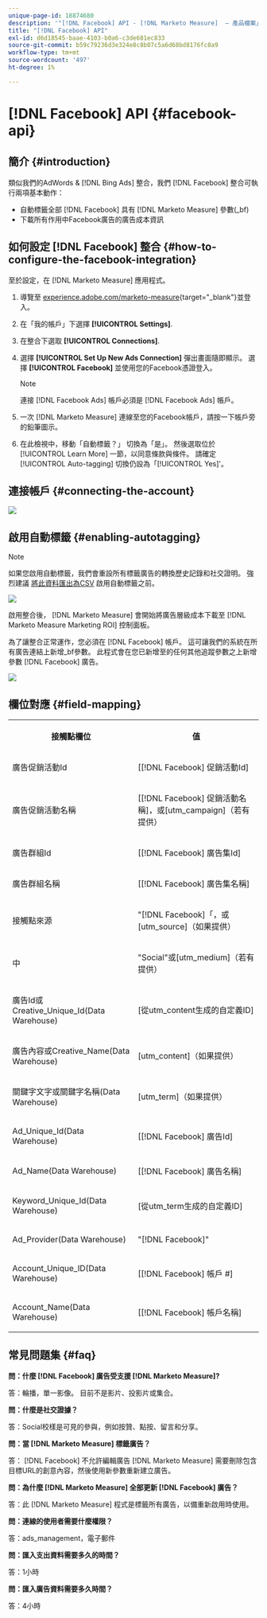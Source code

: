 ```yaml
---
unique-page-id: 18874680
description: '"[!DNL Facebook] API - [!DNL Marketo Measure]  — 產品檔案」'
title: "[!DNL Facebook] API"
exl-id: d6d18545-baae-4103-b0a6-c3de681ec833
source-git-commit: b59c79236d3e324e8c8b07c5a6d68bd8176fc8a9
workflow-type: tm+mt
source-wordcount: '497'
ht-degree: 1%

---
```


# [!DNL Facebook] API {#facebook-api}

## 簡介 {#introduction}

類似我們的AdWords &amp; [!DNL Bing Ads] 整合，我們 [!DNL Facebook] 整合可執行兩項基本動作：

* 自動標籤全部 [!DNL Facebook] 具有 [!DNL Marketo Measure] 參數(_bf)
* 下載所有作用中Facebook廣告的廣告成本資訊

## 如何設定 [!DNL Facebook] 整合 {#how-to-configure-the-facebook-integration}

至於設定，在 [!DNL Marketo Measure] 應用程式。

1. 導覽至 [experience.adobe.com/marketo-measure](https://experience.adobe.com/marketo-measure){target=&quot;_blank&quot;}並登入。
1. 在「我的帳戶」下選擇 **[!UICONTROL Settings]**.
1. 在整合下選取 **[!UICONTROL Connections]**.
1. 選擇 **[!UICONTROL Set Up New Ads Connection]** 彈出畫面隨即顯示。 選擇 **[!UICONTROL Facebook]** 並使用您的Facebook憑證登入。

   >[!NOTE]
   >
   >連接 [!DNL Facebook Ads] 帳戶必須是 [!DNL Facebook Ads] 帳戶。

1. 一次 [!DNL Marketo Measure] 連線至您的Facebook帳戶，請按一下帳戶旁的鉛筆圖示。
1. 在此檢視中，移動「自動標籤？」 切換為「是」。 然後選取位於 [!UICONTROL Learn More] 一節，以同意條款與條件。 請確定 [!UICONTROL Auto-tagging] 切換仍設為「[!UICONTROL Yes]&#39;。

## 連接帳戶 {#connecting-the-account}

![](assets/1.gif)

## 啟用自動標籤 {#enabling-autotagging}

>[!NOTE]
>
>如果您啟用自動標籤，我們會重設所有標籤廣告的轉換歷史記錄和社交證明。 強烈建議 [將此資料匯出為CSV](https://www.facebook.com/business/help/205067636197240) 啟用自動標籤之前。

![](assets/2-2.png)

啟用整合後， [!DNL Marketo Measure] 會開始將廣告層級成本下載至 [!DNL Marketo Measure Marketing ROI] 控制面板。

為了讓整合正常運作，您必須在 [!DNL Facebook] 帳戶。 這可讓我們的系統在所有廣告連結上新增_bf參數。 此程式會在您已新增至的任何其他追蹤參數之上新增參數 [!DNL Facebook] 廣告。

![](assets/3.gif)

## 欄位對應 {#field-mapping}

<table> 
 <colgroup> 
  <col> 
  <col> 
 </colgroup> 
 <tbody> 
  <tr> 
   <th><p><strong>接觸點欄位</strong></p></th> 
   <th><p><strong>值</strong></p></th> 
  </tr> 
  <tr> 
   <td><p>廣告促銷活動Id</p></td> 
   <td><p>[[!DNL Facebook] 促銷活動Id]</p></td> 
  </tr> 
  <tr> 
   <td><p>廣告促銷活動名稱 </p></td> 
   <td><p>[[!DNL Facebook] 促銷活動名稱]，或[utm_campaign]（若有提供）</p></td> 
  </tr> 
  <tr> 
   <td><p>廣告群組Id</p></td> 
   <td><p>[[!DNL Facebook] 廣告集Id]</p></td> 
  </tr> 
  <tr> 
   <td><p>廣告群組名稱</p></td> 
   <td><p>[[!DNL Facebook] 廣告集名稱]</p></td> 
  </tr> 
  <tr> 
   <td><p>接觸點來源</p></td> 
   <td><p>"[!DNL Facebook]「，或[utm_source]（如果提供）</p></td> 
  </tr> 
  <tr> 
   <td><p>中</p></td> 
   <td><p>"Social"或[utm_medium]（若有提供）</p></td> 
  </tr> 
  <tr> 
   <td><p>廣告Id或Creative_Unique_Id(Data Warehouse)</p></td> 
   <td><p>[從utm_content生成的自定義ID]</p></td> 
  </tr> 
  <tr> 
   <td><p>廣告內容或Creative_Name(Data Warehouse)</p></td> 
   <td><p>[utm_content]（如果提供）</p></td> 
  </tr> 
  <tr> 
   <td><p>關鍵字文字或關鍵字名稱(Data Warehouse)</p></td> 
   <td><p>[utm_term]（如果提供）</p></td> 
  </tr> 
  <tr> 
   <td><p>Ad_Unique_Id(Data Warehouse)</p></td> 
   <td><p>[[!DNL Facebook] 廣告Id]</p></td> 
  </tr> 
  <tr> 
   <td><p>Ad_Name(Data Warehouse)</p></td> 
   <td><p>[[!DNL Facebook] 廣告名稱]</p></td> 
  </tr> 
  <tr> 
   <td><p>Keyword_Unique_Id(Data Warehouse)</p></td> 
   <td><p>[從utm_term生成的自定義ID]</p></td> 
  </tr> 
  <tr> 
   <td><p>Ad_Provider(Data Warehouse)</p></td> 
   <td><p>"[!DNL Facebook]"</p></td> 
  </tr> 
  <tr> 
   <td><p>Account_Unique_ID(Data Warehouse)</p></td> 
   <td><p>[[!DNL Facebook] 帳戶 #]</p></td> 
  </tr> 
  <tr> 
   <td><p>Account_Name(Data Warehouse)</p></td> 
   <td><p>[[!DNL Facebook] 帳戶名稱]</p></td> 
  </tr> 
 </tbody> 
</table>

## 常見問題集 {#faq}

**問：什麼 [!DNL Facebook] 廣告受支援 [!DNL Marketo Measure]?**

答：輪播，單一影像。 目前不是影片、投影片或集合。

**問：什麼是社交證據？**

答：Social校樣是可見的參與，例如按贊、點按、留言和分享。

**問：當 [!DNL Marketo Measure] 標籤廣告？**

答： [!DNL Facebook] 不允許編輯廣告 [!DNL Marketo Measure] 需要刪除包含目標URL的創意內容，然後使用新參數重新建立廣告。

**問：為什麼 [!DNL Marketo Measure] 全部更新 [!DNL Facebook] 廣告？**

答：此 [!DNL Marketo Measure] 程式是標籤所有廣告，以備重新啟用時使用。

**問：連線的使用者需要什麼權限？**

答：ads_management，電子郵件

**問：匯入支出資料需要多久的時間？**

答：1小時

**問：匯入廣告資料需要多久時間？**

答：4小時
